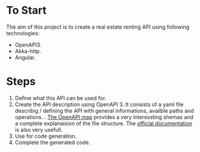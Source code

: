 # To Start

The aim of this project is to create a real estate renting API using following technologies:

- OpenAPI3.
- Akka-http.
- Angular.

# Steps

1. Define what this API can be used for.
2. Create the API description using OpenAPI 3. 
    It consists of a yaml file describig / defining the API with general informations, availble paths and operations...
    [The OpenAPI map](http://openapi-map.apihandyman.io/?version=3.0) provides a very interessting shemas and a complete explanaision of the file structure.
    The [official documentation](https://swagger.io/docs/specification/about/) is also very usefull.
3. Use for code generation.
4. Complete the generated code.
